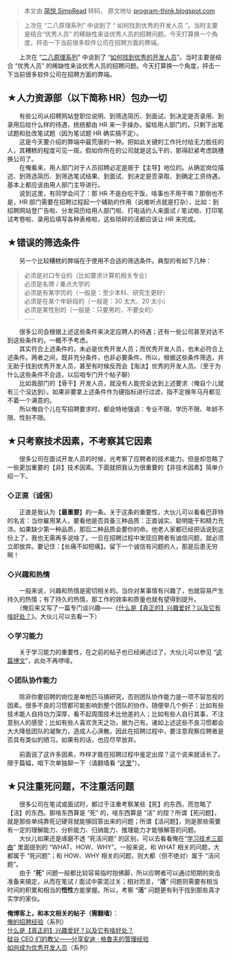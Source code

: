 > 本文由 [简悦 SimpRead](http://ksria.com/simpread/) 转码， 原文地址 [program-think.blogspot.com](https://program-think.blogspot.com/2009/04/defect-of-hire.html)

> 上次在 “二八原理系列” 中谈到了 “ 如何找到优秀的开发人员 ”。当时主要是结合“优秀人员” 的稀缺性来谈优秀人员的招聘问题。今天打算换一个角度，抨击一下当前很多软件公司在招聘方面的弊端。

　　上次在 “[二八原理系列](https://program-think.blogspot.com/2009/02/80-20-principle-0-overview.html)” 中谈到了 “[如何找到优秀的开发人员](https://program-think.blogspot.com/2009/03/80-20-principle-3-management-hire.html)”。当时主要是结合 “优秀人员” 的稀缺性来谈优秀人员的招聘问题。今天打算换一个角度，抨击一下当前很多软件公司在招聘方面的弊端。

★人力资源部（以下简称 HR）包办一切
-------------------

　　有些公司从招聘网站登职位说明、到筛选简历、到面试、到决定是否录用、到录用后给什么样的待遇，统统都由 HR 来一手操办。留给用人部门的，只剩下出笔试题和批改笔试题（因为笔试题 HR 确实搞不定）。  
　　这是今天要介绍的弊端中最荒唐的一种。把如此关键的工作托付给无力胜任的人，其糟糕的程度可见一斑。假如你所在的公司就是这么干的，那得赶紧考虑跳槽换公司了。  
　　在俺看来，用人部门对于人员招聘必定是居于【主导】地位的。从确定岗位描述、到筛选简历、到筛选笔试结果、到面试、到决定是否录取、到确定工资待遇，基本上都应该由用人部门主导进行。  
　　说到这里，有同学会问了：那 HR 不是白吃干饭，啥事也不用干嘛？那倒也不是，HR 部门需要在招聘过程起一个辅助的作用（说难听点就是打杂），比如：到招聘网站登广告啦、分发简历给用人部门啦、打电话约人来面试 / 笔试啦、打印笔试考卷啦、录用后填写各种表格啦，这些琐碎的活都应该让 HR 来完成。

★错误的筛选条件
--------

　　另一个比较糟糕的弊端在于使用不合适的筛选条件。典型的有如下几种：

> 必须是对口专业的（比如要求计算机相关专业）  
> 必须是名牌 / 重点大学的  
> 必须是有某学历的（一般是：至少本科、研究生更好）  
> 必须是在某个年龄段的（一般是：30 太大、20 太小）  
> 必须是某性别的（一般是：只要男的，不要女的）  
> ......

　　很多公司会根据上述这些条件来决定应聘人的待遇；还有一些公司甚至对达不到这些条件的，一概不予考虑。  
　　其实符合上述条件的，未必是优秀开发人员；而优秀开发人员，也未必符合上述条件。两者之间，既非充分条件，也非必要条件。所以，根据这些条件筛选，并无助于找到优秀开发人员，甚至有时候反而会【淘汰】优秀的开发人员。（至于为什么这些条件不合适，以后咱专门开个帖子聊）  
　　比如我部门的【骨干】开发人员，就没有人能完全达到上述要求（俺自个儿就有三个没达到）。如果非要拿上述条件作为硬指标进行过滤，指不定猴年马月都见不着一个满意的。  
　　所以俺自个儿在写招聘要求时，都会特地强调：专业不限、学历不限、年龄不限、性别不限。

★只考察技术因素，不考察其它因素
----------------

　　很多公司在面试开发人员的时候，光考察了应聘者的技术能力。但是却忽略了一些更加重要的【非】技术因素。下面就把我认为很重要的【非技术因素】简单介绍一下。

### ◇正直（诚信）

　　正直是我认为【**最重要**】的一条。关于这条的重要性，大伙儿可以看看巴菲特的名言：当你雇用某人，要看他是否具备三种品质：正直诚实、聪明能干和精力充沛。如果缺少第一种品质，那后二种品质会要你的命。他老人家都已经把话说到这份上了，我也无需再多说啥了。一旦在招聘过程中发现应聘者有诚信问题，就必须立即放弃。要记住：【长痛不如短痛】。留下一个诚信有问题的人，那是后患无穷啊！

### ◇兴趣和热情

　　一般来说，兴趣和热情是密切相关的。当你对某事情有兴趣了，也就容易产生持久的热情；有了持久的热情，那工作的效率和质量也就有望得到提升。  
　　（俺后来又写了一篇专门谈兴趣——《[什么是【真正的】兴趣爱好？以及它有啥好处？](https://program-think.blogspot.com/2015/12/Hobbies-and-Interests.html)》。大伙儿可以去看一下）

### ◇学习能力

　　关于学习能力的重要性，在之前的帖子也已经阐述过了，大伙儿可以参见 “[这篇博文](https://program-think.blogspot.com/2009/01/2.html#importance)”，此处不再啰嗦。

### ◇团队协作能力

　　除非你要招聘的岗位是单枪匹马搞研究，否则团队协作能力是一项不容忽视的因素。很多不良的习惯都可能影响到整个团队的协作，随便举几个例子：比如有些技术能人自持功力深厚，看不起周围技术比他差的人；比如有些人自行其事，不注意别人的感受；比如有些人喜欢贪天之功，据为己有。诸如上述这些不良习惯都会大大降低团队的凝聚力，造成人心涣散。因此在招聘过程中，要注意观察应聘者是否具有类似的陋习。如果有的话，也应尽早放弃。

　　前面说了这许多因素，咋样才能在招聘过程中鉴定出捏？这个说来就话长了。限于篇幅，咱下次单独聊一下（请翻墙看 “[这里](https://program-think.blogspot.com/2011/03/hiring-experience-2.html)”）。

★只注重死问题，不注重活问题
--------------

　　很多公司在笔试或面试时，都过于注重考察某些【死】的东西，而忽略了【活】的东西。那啥东西算是 “死” 的，啥东西算是 “活” 的捏？所谓【死问题】，就是那些单纯靠死记硬背就能够回答出来的问题；所谓【活问题】，则是那些需要有一定的理解能力、分析能力、归纳能力、推理能力才能够解答的问题。  
　　大伙儿如果还是琢磨不透 “死活问题” 的区别，可以去看看俺在“[学习技术三部曲](https://program-think.blogspot.com/2009/02/study-technology-in-three-steps.html)” 里面提到的 “WHAT、HOW、WHY”。一般来说，和 WHAT 相关的问题，大都属于 “死问题”；和 HOW、WHY 相关的问题，则大都（但不绝对）属于 “活问题”。  
　　由于 “**死**” 问题一般都比较容易临时抱佛脚，所以应聘者可以通过短期的突击准备来搞定，从而在笔试 / 面试中蒙混过关；相对而言，“**活**” 问题则需要有相当时间的积累和相当的**悟性**方能掌握。所以，考察 “**活**” 问题更有利于找到那些真才实学的家伙。

**俺博客上，和本文相关的帖子（需翻墙）**：  
[俺的招聘经验](https://program-think.blogspot.com/2011/03/hiring-experience-0.html)（系列）  
[什么是【真正的】兴趣爱好？以及它有啥好处？](https://program-think.blogspot.com/2015/12/Hobbies-and-Interests.html)  
[硅谷 CEO 们的教父——分享安迪 · 格鲁夫的管理经验](https://program-think.blogspot.com/2016/04/Andy-Grove-Quotes-on-Leadership.html)  
[如何成为优秀开发人员](https://program-think.blogspot.com/2009/01/0.html)（系列）
